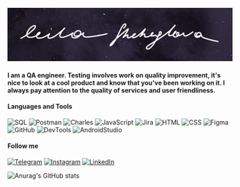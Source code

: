 ![Header](https://github.com/LeilaShcheglova/LeilaShcheglova/blob/main/assets/Header.png)

#### I am a QA engineer. Testing involves work on quality improvement, it's nice to look at a cool product and know that you've been working on it. I always pay attention to the quality of services and user friendliness.

#### Languages and Tools
![SQL](https://img.shields.io/badge/-Sql-090909?style=for-the-badge&logo=mysql&logoColor=00648B)
![Postman](https://img.shields.io/badge/-Postman-090909?style=for-the-badge&logo=postman)
![Charles](https://img.shields.io/badge/-Charles_Proxy-090909?style=for-the-badge&logo=charles)
![JavaScript](https://img.shields.io/badge/-JavaScript-090909?style=for-the-badge&logo=javascript)
![Jira](https://img.shields.io/badge/-Jira-090909?style=for-the-badge&logo=Jira)
![HTML](https://img.shields.io/badge/-HTML-090909?style=for-the-badge&logo=html5)
![CSS](https://img.shields.io/badge/-CSS-090909?style=for-the-badge&logo=CSS3)
![Figma](https://img.shields.io/badge/-Figma-090909?style=for-the-badge&logo=Figma)
![GitHub](https://img.shields.io/badge/-GitHub-090909?style=for-the-badge&logo=GitHub)
![DevTools](https://img.shields.io/badge/-DevTools-090909?style=for-the-badge&logo=devtools)
![AndroidStudio](https://img.shields.io/badge/-Android_Studio-090909?style=for-the-badge&logo=androidstudio)

#### Follow me
[![Telegram](https://img.shields.io/badge/-Telegram-090909?style=for-the-badge&logo=telegram)](https://t.me/leilash39)
[![Instagram](https://img.shields.io/badge/-Instagram-090909?style=for-the-badge&logo=Instagram)](https://www.instagram.com/shcheglova.leila.it)
[![LinkedIn](https://img.shields.io/badge/-LinkedIn-090909?style=for-the-badge&logo=Linkedin)](www.linkedin.com/in/leila-shcheglova-5b2007256)


![Anurag's GitHub stats](https://github-readme-stats.vercel.app/api?username=LeilaShcheglova&show_icons=true&theme=tokyonight)
